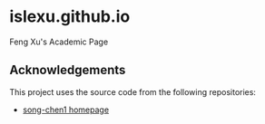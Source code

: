 # islexu.github.io
Feng Xu's Academic Page

## Acknowledgements

This project uses the source code from the following repositories:

* [song-chen1 homepage](https://github.com/song-chen1/song-chen1.github.io)